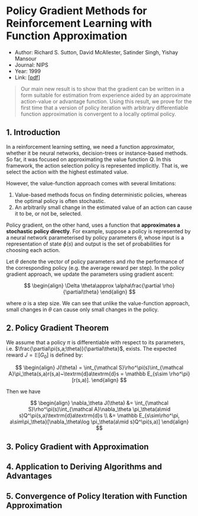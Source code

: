# Policy Gradient Methods for Reinforcement Learning with Function Approximation

- Author: Richard S. Sutton, David McAllester, Satinder Singh, Yishay Mansour
- Journal: NIPS
- Year:  1999
- Link: [[pdf](https://proceedings.neurips.cc/paper_files/paper/1999/file/464d828b85b0bed98e80ade0a5c43b0f-Paper.pdf)]

> Our main new result is to show that the gradient can be written in a form suitable for estimation from experience aided by an approximate action-value or advantage function. Using this result, we prove for the first time that a version of policy iteration with arbitrary differentiable function approximation is convergent to a locally optimal policy.

## 1. Introduction

In a reinforcement learning setting, we need a function approximator, whether it be neural networks, decision-trees or instance-based methods. So far, it was focused on approximating the value function $Q$. In this framework, the action selection policy is represented implicitly. That is, we select the action with the highest estimated value.

However, the value-function approach comes with several limitations:
1. Value-based methods focus on finding deterministic policies, whereas the optimal policy is often stochastic.
2. An arbitrarily small change in the estimated value of an action can cause it to be, or not be, selected.

Policy gradient, on the other hand, uses a function that **approximates a stochastic policy directly**. For example, suppose a policy is represented by a neural network parameterised by policy parameters $\theta$, whose input is a representation of state $\phi(s)$ and output is the set of probabilities for choosing each action.

Let $\theta$ denote the vector of policy parameters and $rho$ the performance of the corresponding policy (e.g. the average reward per step). In the policy gradient approach, we update the parameters using gradient ascent:

$$
\begin{align}
\Delta \theta\approx \alpha\frac{\partial \rho}{\partial\theta}
\end{align}
$$

where $\alpha$ is a step size. We can see that unlike the value-function approach, small changes in $\theta$ can cause only small changes in the policy.

## 2. Policy Gradient Theorem

We assume that a policy $\pi$ is differentiable with respect to its parameters, i.e. $\frac{\partial\pi(s,a;\theta)}{\partial\theta}$, exists. The expected reward $J=\mathbb E[G_0]$ is defined by:

$$
\begin{align}
J(\theta) = \int_{\mathcal S}\rho^\pi(s)\int_{\mathcal A}\pi_\theta(s,a)r(s,a)~\textrm{d}a\textrm{d}s = \mathbb E_{s\sim \rho^\pi}[r(s,a)].
\end{align}
$$

Then we have

$$
\begin{align}
\nabla_\theta J(\theta)
&= \int_{\mathcal S}\rho^\pi(s)\int_{\mathcal A}\nabla_\theta \pi_\theta(a\mid s)Q^\pi(s,a)\textrm{d}a\textrm{d}s
\\
&= \mathbb E_{s\sim\rho^\pi, a\sim\pi_\theta}[\nabla_\theta\log \pi_\theta(a\mid s)Q^\pi(s,a)]
\end{align}
$$

## 3. Policy Gradient with Approximation

## 4. Application to Deriving Algorithms and Advantages 

## 5. Convergence of Policy Iteration with Function Approximation 
